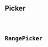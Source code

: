 ## Picker

<code src='./demo/PickerDemo.tsx'>

## RangePicker

<code src='./demo/RangePickerDemo.tsx'>
